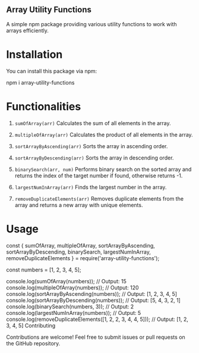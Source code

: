 ## Array Utility Functions
A simple npm package providing various utility functions to work with arrays efficiently.

# Installation
You can install this package via npm:

npm i array-utility-functions


# Functionalities
1. `sumOfArray(arr)`
Calculates the sum of all elements in the array.

2. `multipleOfArray(arr)`
Calculates the product of all elements in the array.

3. `sortArrayByAscending(arr)`
Sorts the array in ascending order.

4. `sortArrayByDescending(arr)`
Sorts the array in descending order.

5. `binarySearch(arr, num)`
Performs binary search on the sorted array and returns the index of the target number if found, otherwise returns -1.

6. `largestNumInArray(arr)`
Finds the largest number in the array.

7. `removeDuplicateElements(arr)`
Removes duplicate elements from the array and returns a new array with unique elements.


# Usage

const { 
    sumOfArray, 
    multipleOfArray, 
    sortArrayByAscending, 
    sortArrayByDescending, 
    binarySearch, 
    largestNumInArray, 
    removeDuplicateElements 
} = require('array-utility-functions');

const numbers = [1, 2, 3, 4, 5];

console.log(sumOfArray(numbers)); // Output: 15
console.log(multipleOfArray(numbers)); // Output: 120
console.log(sortArrayByAscending(numbers)); // Output: [1, 2, 3, 4, 5]
console.log(sortArrayByDescending(numbers)); // Output: [5, 4, 3, 2, 1]
console.log(binarySearch(numbers, 3)); // Output: 2
console.log(largestNumInArray(numbers)); // Output: 5
console.log(removeDuplicateElements([1, 2, 2, 3, 4, 4, 5])); // Output: [1, 2, 3, 4, 5]
Contributing

Contributions are welcome! Feel free to submit issues or pull requests on the GitHub repository.